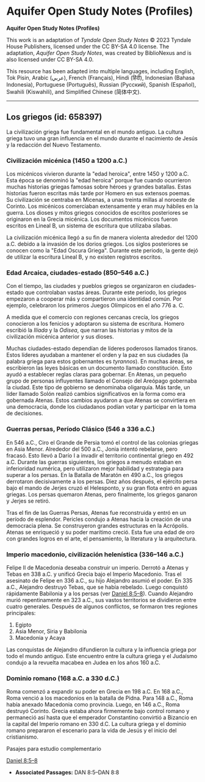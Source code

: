 # Aquifer Open Study Notes (Profiles)

**Aquifer Open Study Notes (Profiles)**

This work is an adaptation of *Tyndale Open Study Notes* © 2023 Tyndale House Publishers, licensed under the CC BY\-SA 4\.0 license. The adaptation, *Aquifer Open Study Notes*, was created by BiblioNexus and is also licensed under CC BY\-SA 4\.0\.

This resource has been adapted into multiple languages, including English, Tok Pisin, Arabic (عربي), French (Français), Hindi (हिंदी), Indonesian (Bahasa Indonesia), Portuguese (Português), Russian (Русский), Spanish (Español), Swahili (Kiswahili), and Simplified Chinese (简体中文).



--------------------------------

## Los griegos (id: 658397)

La civilización griega fue fundamental en el mundo antiguo. La cultura griega tuvo una gran influencia en el mundo durante el nacimiento de Jesús y la redacción del Nuevo Testamento.

### Civilización micénica (1450 a 1200 a.C.)

Los micénicos vivieron durante la "edad heroica", entre 1450 y 1200 a.C. Esta época se denominó la "edad heroica" porque fue cuando ocurrieron muchas historias griegas famosas sobre héroes y grandes batallas. Estas historias fueron escritas más tarde por Homero en sus extensos poemas. Su civilización se centraba en Micenas, a unas treinta millas al noroeste de Corinto. Los micénicos comerciaban extensamente y eran muy hábiles en la guerra. Los dioses y mitos griegos conocidos de escritos posteriores se originaron en la Grecia micénica. Los documentos micénicos fueron escritos en Lineal B, un sistema de escritura que utilizaba sílabas.

La civilización micénica llegó a su fin de manera violenta alrededor del 1200 a.C. debido a la invasión de los dorios griegos. Los siglos posteriores se conocen como la "Edad Oscura Griega". Durante este periodo, la gente dejó de utilizar la escritura Lineal B, y no existen registros escritos.

### Edad Arcaica, ciudades\-estado (850–546 a.C.)

Con el tiempo, las ciudades y pueblos griegos se organizaron en ciudades\-estado que controlaban vastas áreas. Durante este periodo, los griegos empezaron a cooperar más y compartieron una identidad común. Por ejemplo, celebraron los primeros Juegos Olímpicos en el año 776 a. C.

A medida que el comercio con regiones cercanas crecía, los griegos conocieron a los fenicios y adoptaron su sistema de escritura. Homero escribió la *Ilíada* y la *Odisea*, que narran las historias y mitos de la civilización micénica anterior y sus dioses.

Muchas ciudades\-estado dependían de líderes poderosos llamados tiranos. Estos líderes ayudaban a mantener el orden y la paz en sus ciudades (la palabra griega para estos gobernantes es *tyrannos*). En muchas áreas, se escribieron las leyes básicas en un documento llamado constitución. Esto ayudó a establecer reglas claras para gobernar. En Atenas, un pequeño grupo de personas influyentes llamado el Consejo del Areópago gobernaba la ciudad. Este tipo de gobierno se denominaba oligarquía. Más tarde, un líder llamado Solón realizó cambios significativos en la forma como era gobernada Atenas. Estos cambios ayudaron a que Atenas se convirtiera en una democracia, donde los ciudadanos podían votar y participar en la toma de decisiones.

### Guerras persas, Período Clásico (546 a 336 a.C.)

En 546 a.C., Ciro el Grande de Persia tomó el control de las colonias griegas en Asia Menor. Alrededor del 500 a.C., Jonia intentó rebelarse, pero fracasó. Esto llevó a Darío I a invadir el territorio continental griego en 492 a.C. Durante las guerras siguientes, los griegos a menudo estaban en inferioridad numérica, pero utilizaron mejor habilidad y estrategia para superar a los persas. En la Batalla de Maratón en 490 a.C., los griegos derrotaron decisivamente a los persas. Diez años después, el ejército persa bajo el mando de Jerjes cruzó el Helesponto, y su gran flota entró en aguas griegas. Los persas quemaron Atenas, pero finalmente, los griegos ganaron y Jerjes se retiró.

Tras el fin de las Guerras Persas, Atenas fue reconstruida y entró en un período de esplendor. Pericles condujo a Atenas hacia la creación de una democracia plena. Se construyeron grandes estructuras en la Acrópolis. Atenas se enriqueció y su poder marítimo creció. Esta fue una edad de oro con grandes logros en el arte, el pensamiento, la literatura y la arquitectura.

### Imperio macedonio, civilización helenística (336–146 a.C.)

Felipe II de Macedonia deseaba construir un imperio. Derrotó a Atenas y Tebas en 338 a.C. y unificó Grecia bajo el Imperio Macedonio. Tras el asesinato de Felipe en 336 a.C., su hijo Alejandro asumió el poder. En 335 a.C., Alejandro destruyó Tebas, que se había rebelado. Luego conquistó rápidamente Babilonia y a los persas (ver [Daniel 8:5–8](https://ref.ly/Dan8:5-Dan8:8)). Cuando Alejandro murió repentinamente en 323 a.C., sus vastos territorios se dividieron entre cuatro generales. Después de algunos conflictos, se formaron tres regiones principales:

1. Egipto
2. Asia Menor, Siria y Babilonia
3. Macedonia y Acaya

Las conquistas de Alejandro difundieron la cultura y la influencia griega por todo el mundo antiguo. Este encuentro entre la cultura griega y el Judaísmo condujo a la revuelta macabea en Judea en los años 160 a.C.

### Dominio romano (168 a.C. a 330 d.C.)

Roma comenzó a expandir su poder en Grecia en 198 a.C. En 168 a.C., Roma venció a los macedonios en la batalla de Pidna. Para 148 a.C., Roma había anexado Macedonia como provincia. Luego, en 146 a.C., Roma destruyó Corinto. Grecia estaba ahora firmemente bajo control romano y permaneció así hasta que el emperador Constantino convirtió a Bizancio en la capital del Imperio romano en 330 d.C. La cultura griega y el dominio romano prepararon el escenario para la vida de Jesús y el inicio del cristianismo.

Pasajes para estudio complementario

[Daniel 8:5–8](https://ref.ly/Dan8:5-Dan8:8)

* **Associated Passages:** DAN 8:5–DAN 8:8

